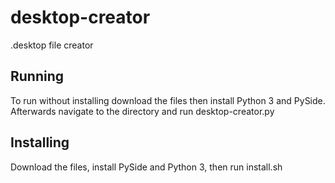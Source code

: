 # desktop-creator

.desktop file creator

## Running

To run without installing download the files then install Python 3 and PySide. Afterwards navigate to the directory and run desktop-creator.py

## Installing

Download the files, install PySide and Python 3, then run install.sh
